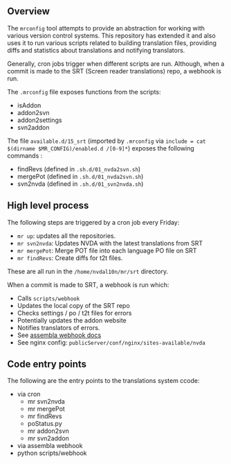 ## Overview
The `mrconfig` tool attempts to provide an abstraction for working with various version control systems.
This repository has extended it and also uses it to run various scripts related to building translation files, providing diffs and statistics about translations and notifying translators.

Generally, cron jobs trigger when different scripts are run.
Although, when a commit is made to the SRT (Screen reader translations) repo, a webhook is run. 

The `.mrconfig` file exposes functions from the scripts:
- isAddon
- addon2svn 
- addon2settings
- svn2addon

The file `available.d/15_srt` (imported by `.mrconfig` via `include = cat $(dirname $MR_CONFIG)/enabled.d
/[0-9]*`) exposes the following commands :
- findRevs (defined in `.sh.d/01_nvda2svn.sh`)
- mergePot (defined in `.sh.d/01_nvda2svn.sh`)
- svn2nvda (defined in `.sh.d/01_svn2nvda.sh`)

## High level process
The following steps are triggered by a cron job every Friday:
- `mr up`: updates all the repositories.
- `mr svn2nvda`: Updates NVDA with the latest translations from SRT
- `mr mergePot`: Merge POT file into each language PO file on SRT
- `mr findRevs`: Create diffs for t2t files.

These are all run in the `/home/nvdal10n/mr/srt` directory.

When a commit is made to SRT, a webhook is run which:
- Calls `scripts/webhook`
- Updates the local copy of the SRT repo
- Checks settings / po / t2t files for errors
- Potentially updates the addon website
- Notifies translators of errors.
- See [assembla webhook docs](https://articles.assembla.com/en/articles/748141-post-information-to-external-systems-using-webhooks)
- See nginx config: `publicServer/conf/nginx/sites-available/nvda`

## Code entry points
The following are the entry points to the translations system ccode:
- via cron
  - mr svn2nvda
  - mr mergePot
  - mr findRevs
  - poStatus.py
  - mr addon2svn
  - mr svn2addon
- via assembla webhook
 - python scripts/webhook
 
